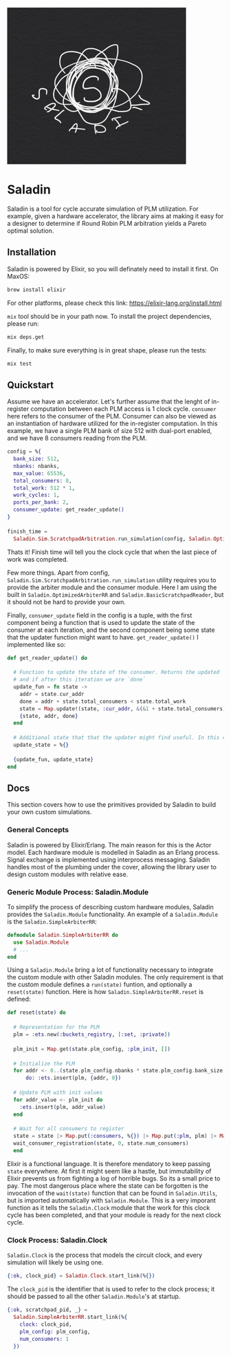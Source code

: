 ![image](./saladin_logo.jpeg)
# Saladin

Saladin is a tool for cycle accurate simulation of PLM utilization. For example, given a hardware accelerator, the library aims at making it easy for a designer to determine if Round Robin PLM arbitration yields a Pareto optimal solution.

## Installation
Saladin is powered by Elixir, so you will definately need to install it first.
On MaxOS: 
```bash
brew install elixir
```
For other platforms, please check this link: https://elixir-lang.org/install.html

`mix` tool should be in your path now. To install the project dependencies, please run:
```bash
mix deps.get
```

Finally, to make sure everything is in great shape, please run the tests:
```bash
mix test
```
## Quickstart
Assume we have an accelerator. Let's further assume that the lenght of in-register computation between each PLM access is 1 clock cycle. `consumer` here refers to the consumer of the PLM. Consumer can also be viewed as an instantiation of hardware utilized for the in-register computation. In this example, we have a single PLM bank of size 512 with dual-port enabled, and we have 8 consumers reading from the PLM.
```elixir
config = %{
  bank_size: 512,
  nbanks: nbanks,
  max_value: 65536,
  total_consumers: 8,
  total_work: 512 * 1,
  work_cycles: 1,
  ports_per_bank: 2,
  consumer_update: get_reader_update()
}

finish_time =
  Saladin.Sim.ScratchpadArbitration.run_simulation(config, Saladin.OptimizedArbiterRR, Saladin.BasicScratchpadReader)
```

Thats it! Finish time will tell you the clock cycle that when the last piece of work was completed.

Few more things. Apart from config, `Saladin.Sim.ScratchpadArbitration.run_simulation` utility requires you to provide the arbiter module and the consumer module. Here I am using the built in  `Saladin.OptimizedArbiterRR` and `Saladin.BasicScratchpadReader`, but it should not be hard to provide your own.

Finally, `consumer_update` field in the config is a tuple, with the first component being a function that is used to update the state of the consumer at each iteration, and the second component being some state that the updater function might want to have.
`get_reader_update()` I implemented like so:
```elixir
def get_reader_update() do

  # Function to update the state of the consumer. Returns the updated `state`, the `addr` to request on this iteration,
  # and if after this iteration we are `done`
  update_fun = fn state ->
    addr = state.cur_addr
    done = addr + state.total_consumers < state.total_work
    state = Map.update!(state, :cur_addr, &(&1 + state.total_consumers))
    {state, addr, done}
  end

  # Additional state that that the updater might find useful. In this case we leave it empty.
  update_state = %{}

  {update_fun, update_state}
end
```

## Docs

This section covers how to use the primitives provided by Saladin to build your own custom simulations. 

### General Concepts

Saladin is powered by Elixir/Erlang. The main reason for this is the Actor model. Each hardware module is modelled in Saladin as an Erlang process. Signal exchange is implemented using interprocess messaging. Saladin handles most of the plumbing under the cover, allowing the library user to design custom modules with relative ease.

### Generic Module Process: Saladin.Module
To simplify the process of describing custom hardware modules, Saladin provides the `Saladin.Module` functionality. An example of a `Saladin.Module` is the `Saladin.SimpleArbiterRR`:
```elixir
defmodule Saladin.SimpleArbiterRR do
  use Saladin.Module
  # ...
end
```
Using a `Saladin.Module` bring a lot of functionality necessary to integrate the custom module with other Saladin modules. The only requirement is that the custom module defines a `run(state)` funtion, and optionally a `reset(state)` function. Here is how `Saladin.SimpleArbiterRR.reset` is defined:
```elixir
def reset(state) do

  # Representation for the PLM
  plm = :ets.new(:buckets_registry, [:set, :private])

  plm_init = Map.get(state.plm_config, :plm_init, [])

  # Initialize the PLM
  for addr <- 0..(state.plm_config.nbanks * state.plm_config.bank_size - 1),
      do: :ets.insert(plm, {addr, 0})

  # Update PLM with init values
  for addr_value <- plm_init do
    :ets.insert(plm, addr_value)
  end

  # Wait for all consumers to register
  state = state |> Map.put(:consumers, %{}) |> Map.put(:plm, plm) |> Map.put(:cur_consumer_i, 0)
  wait_consumer_registration(state, 0, state.num_consumers)
  end
```

Elixir is a functional language. It is therefore mendatory to keep passing `state` everywhere. At first it might seem like a hastle, but immutability of Elixir prevents us from fighting a log of horrible bugs. So its a small price to pay. The most dangerous place where the state can be forgotten is the invocation of the `wait(state)` function that can be found in `Saladin.Utils`, but is imported automatically with `Saladin.Module`. This is a very imporant function as it tells the `Saladin.Clock` module that the work for this clock cycle has been completed, and that your module is ready for the next clock cycle. 

### Clock Process: Saladin.Clock

`Saladin.Clock` is the process that models the circuit clock, and every simulation will likely be using one.
```elixir
{:ok, clock_pid} = Saladin.Clock.start_link(%{})
```
The `clock_pid` is the identifier that is used to refer to the clock process; it should be passed to all the other `Saladin.Module`'s at startup.
```elixir
{:ok, scratchpad_pid, _} =
  Saladin.SimpleArbiterRR.start_link(%{
    clock: clock_pid,
    plm_config: plm_config,
    num_consumers: 1
  })
```
